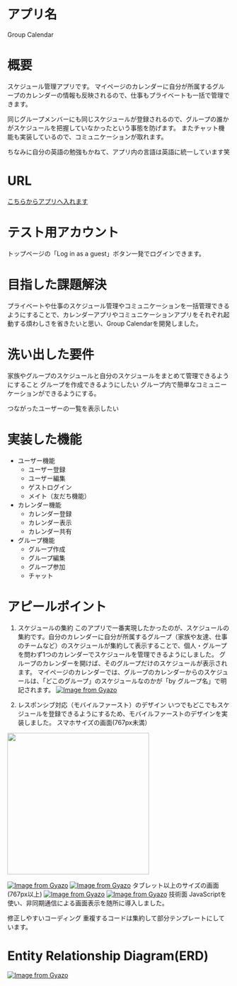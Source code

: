 # アプリ名
Group Calendar

# 概要
スケジュール管理アプリです。
マイページのカレンダーに自分が所属するグループのカレンダーの情報も反映されるので、仕事もプライベートも一括で管理できます。

同じグループメンバーにも同じスケジュールが登録されるので、グループの誰かがスケジュールを把握していなかったという事態を防げます。
またチャット機能も実装しているので、コミュニケーションが取れます。

ちなみに自分の英語の勉強もかねて、アプリ内の言語は英語に統一しています笑

# URL
[こちらからアプリへ入れます](https://group-calendar-32344.herokuapp.com/)

# テスト用アカウント
トップページの「Log in as a guest」ボタン一発でログインできます。

# 目指した課題解決
プライベートや仕事のスケジュール管理やコミュニケーションを一括管理できるようにすることで、カレンダーアプリやコミュニケーションアプリをそれぞれ起動する煩わしさを省きたいと思い、Group Calendarを開発しました。

# 洗い出した要件
家族やグループのスケジュールと自分のスケジュールをまとめて管理できるようにすること
グループを作成できるようにしたい
グループ内で簡単なコミュニーケーションができるようにする。

つながったユーザーの一覧を表示したい

# 実装した機能
- ユーザー機能
  - ユーザー登録
  - ユーザー編集
  - ゲストログイン
  - メイト（友だち機能）
- カレンダー機能
  - カレンダー登録
  - カレンダー表示
  - カレンダー共有
- グループ機能
  - グループ作成
  - グループ編集
  - グループ参加
  - チャット

# アピールポイント
1. スケジュールの集約
このアプリで一番実現したかったのが、スケジュールの集約です。自分のカレンダーに自分が所属するグループ（家族や友達、仕事のチームなど）のスケジュールが集約して表示することで、個人・グループを問わず1つのカレンダーでスケジュールを管理できるようにしました。
グループのカレンダーを開けば、そのグループだけのスケジュールが表示されます。
マイページのカレンダーでは、グループのカレンダーからのスケジュールは、「どこのグループ」のスケジュールなのかが「by グループ名」で明記されます。
[![Image from Gyazo](https://i.gyazo.com/7bb72490712070d10d9c5905a0ed0a92.png)](https://gyazo.com/7bb72490712070d10d9c5905a0ed0a92)

2. レスポンシブ対応（モバイルファースト）のデザイン
いつでもどこでもスケジュールを登録できるようにするため、モバイルファーストのデザインを実装しました。
スマホサイズの画面(767px未満）
<img src="https://i.gyazo.com/054352c70cb6bbdb810bb3fbd829b49f.png" width="320px">

[![Image from Gyazo](https://i.gyazo.com/054352c70cb6bbdb810bb3fbd829b49f.png)](https://gyazo.com/054352c70cb6bbdb810bb3fbd829b49f)
[![Image from Gyazo](https://i.gyazo.com/825d159fa28476b34eb92362788cd4cf.png)](https://gyazo.com/825d159fa28476b34eb92362788cd4cf)
タブレット以上のサイズの画面(767px以上)
[![Image from Gyazo](https://i.gyazo.com/a303ff2845625c828882835856c88445.png)](https://gyazo.com/a303ff2845625c828882835856c88445)
[![Image from Gyazo](https://i.gyazo.com/dc71111ac550a2238351f8afeca3d7d0.png)](https://gyazo.com/dc71111ac550a2238351f8afeca3d7d0)
技術面
JavaScriptを使い、非同期通信による画面表示を随所に導入しました。

修正しやすいコーディング
重複するコードは集約して部分テンプレートにしています。

# Entity Relationship Diagram(ERD)
[![Image from Gyazo](https://i.gyazo.com/1418453bfd6165bf6edffe9b9dd59b0a.png)](https://gyazo.com/1418453bfd6165bf6edffe9b9dd59b0a)
